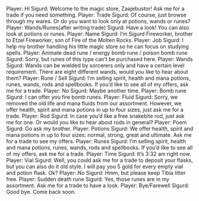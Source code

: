Player: Hi
Sigurd: Welcome to the magic store, Zaajebustor! Ask me for a trade if you need something.
Player: Trade
Sigurd: Of course, just browse through my wares. Or do you want to look only at potions, wands or runes?
Player: Wands/Runes(after writing trade)
Sigurd: Have a look! You can also look at potions or runes.
Player: Name
Sigurd: I’m Sigurd Fireworker, brother to Etzel Fireworker, son of Fire of the Molten Rocks.
Player: Job
Sigurd: I help my brother handling his little magic store so he can focus on studying spells.
Player: Animate dead rune / energy bomb rune / poison bomb rune
Sigurd: Sorry, but runes of this type can’t be purchased here.
Player: Wands
Sigurd: Wands can be wielded by sorcerers only and have a certain level requirement. There are eight different wands, would you like to hear about them?
Player: Rune / Sell
Sigurd: I’m selling spirit, health and mana potions, runes, wands, rods and spellbooks. If you’d like to see all of my offers, ask me for a trade.
Player: No
Sigurd: Maybe another time.
Player: Bomb rune
Sigurd: I can offer you fire bomb runes.
Player: Fluid
Sigurd: Sorry, we removed the old life and mana fluids from our assortment. However, we offer health, spirit and mana potions in up to four sizes, just ask me for a trade.
Player: Rod
Sigurd: In case you’d like a free snakebite rod, just ask me for one. Or would you like to hear about rods in general?
Player: Poem
Sigurd: Go ask my brother.
Player: Potions
Sigurd: We offer health, spirit and mana potions in up to four sizes: normal, strong, great and ultimate. Ask me for a trade to see my offers.
Player: Runes
Sigurd: I’m selling spirit, health and mana potions, runes, wands, rods and spellbooks. If you’d like to see all of my offers, ask me for a trade.
Player: Time
Sigurd: It’s 3:32 am right now.
Player: Vial
Sigurd: Well, you could ask me for a trade to deposit your flasks, but you can also do it old style. I will pay you 5 gold for every empty vial and potion flask. Ok?
Player: No
Sigurd: Hmm, but please keep Tibia litter free.
Player: Sudden death rune
Sigurd: Yes, those runes are in my assortment. Ask me for a trade to have a look.
Player: Bye/Farewell
Sigurd: Good bye. Come back soon.
